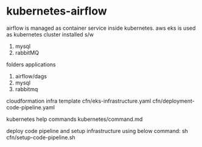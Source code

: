 # kubernetes-airflow
airflow is managed as container service inside kubernetes.
aws eks is used as kubernetes cluster
installed s/w
1. mysql
2. rabbitMQ


folders
applications
1. airflow/dags
2. mysql
3. rabbitmq

cloudformation infra template 
cfn/eks-infrastructure.yaml
cfn/deployment-code-pipeline.yaml

kubernetes help commands
kubernetes/command.md

deploy code pipeline and setup infrastructure using below command:
    sh cfn/setup-code-pipeline.sh

